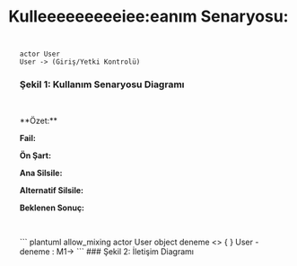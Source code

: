 <div class="title">

# Kulleeeeeeeeeiee:eanım Senaryosu: 

</div>

<div style="padding:10px;margin:10px">

``` plantuml
actor User
User -> (Giriş/Yetki Kontrolü)
```

### Şekil 1: Kullanım Senaryosu Diagramı

</div>

<div style="padding:10px;margin:10px">
**Özet:**

**Fail:**

**Ön Şart:**

**Ana Silsile:** 

**Alternatif Silsile:**

**Beklenen Sonuç:**

</div>
<div style="padding:10px;margin:10px">
``` plantuml
allow_mixing
actor User 
object deneme <<user interface>> {
}
User - deneme : M1->
```
### Şekil 2: İletişim Diagramı

</div>

